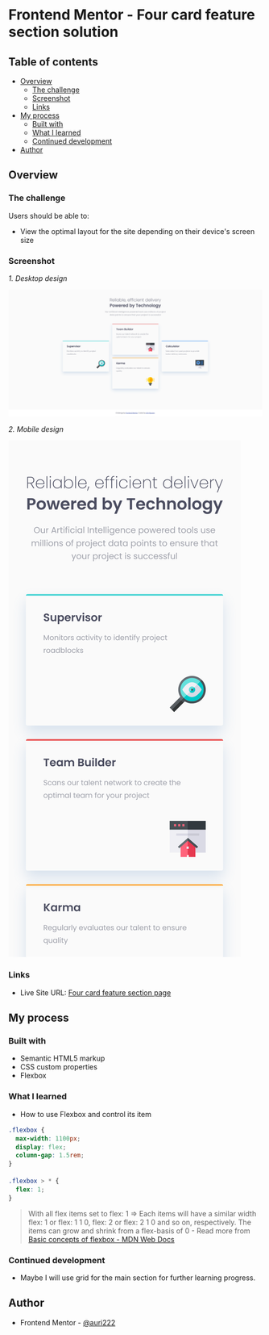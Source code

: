 # Frontend Mentor - Four card feature section solution

## Table of contents

- [Overview](#overview)
  - [The challenge](#the-challenge)
  - [Screenshot](#screenshot)
  - [Links](#links)
- [My process](#my-process)
  - [Built with](#built-with)
  - [What I learned](#what-i-learned)
  - [Continued development](#continued-development)
- [Author](#author)


## Overview

### The challenge

Users should be able to:

- View the optimal layout for the site depending on their device's screen size

### Screenshot

_1. Desktop design_

![](./assets/images/Four_cards_desktop_view.png)

_2. Mobile design_

![](./assets/images/Four_cards_mobile_view.png)

### Links

<!-- - Solution URL: [Add solution URL here](https://your-solution-url.com) -->
- Live Site URL: [Four card feature section page](https://auri222.github.io/Four-cards-feature-section-with-HTML-CSS/)

## My process

### Built with

- Semantic HTML5 markup
- CSS custom properties
- Flexbox

### What I learned

- How to use Flexbox and control its item

```css
.flexbox {
  max-width: 1100px;
  display: flex;
  column-gap: 1.5rem;
}

.flexbox > * {
  flex: 1;
}
```
> With all flex items set to flex: 1 => Each items will have a similar width 
> flex: 1 or flex: 1 1 0, flex: 2 or flex: 2 1 0 and so on, respectively. The items can grow and shrink from a flex-basis of 0 - Read more from [Basic concepts of flexbox - MDN Web Docs](https://developer.mozilla.org/en-US/docs/Web/CSS/CSS_flexible_box_layout/Basic_concepts_of_flexbox#multi-line_flex_containers_with_flex-wrap)

### Continued development

- Maybe I will use grid for the main section for further learning progress.

## Author

- Frontend Mentor - [@auri222](https://www.frontendmentor.io/profile/auri222)